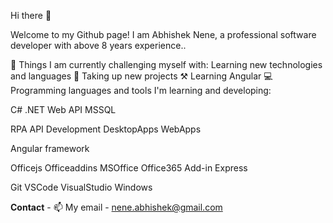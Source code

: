 Hi there 👋

Welcome to my Github page! I am Abhishek Nene, a professional software developer with above 8 years experience..

🦾 Things I am currently challenging myself with:
Learning new technologies and languages 💠
Taking up new projects ⚒️
Learning Angular 
💻 Programming languages and tools I'm learning and developing:

C# .NET Web API MSSQL

RPA API Development DesktopApps WebApps

Angular framework

Officejs Officeaddins MSOffice Office365 Add-in Express

Git VSCode VisualStudio Windows


**Contact** - 📫 My email - nene.abhishek@gmail.com


<!---
abhisheknene007/abhisheknene007 is a ✨ special ✨ repository because its `README.md` (this file) appears on your GitHub profile.
You can click the Preview link to take a look at your changes.
--->

